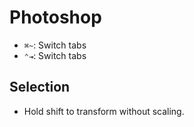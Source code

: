 # Photoshop

- `⌘~`: Switch tabs
- `⌃⇥`: Switch tabs

## Selection

- Hold shift to transform without scaling.
